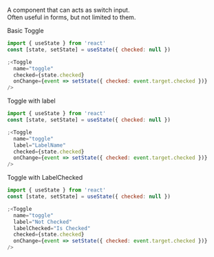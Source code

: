 A component that can acts as switch input.  
Often useful in forms, but not limited to them.

Basic Toggle

```js
import { useState } from 'react'
const [state, setState] = useState({ checked: null })

;<Toggle
  name="toggle"
  checked={state.checked}
  onChange={event => setState({ checked: event.target.checked })}
/>
```

Toggle with label

```js
import { useState } from 'react'
const [state, setState] = useState({ checked: null })

;<Toggle
  name="toggle"
  label="LabelName"
  checked={state.checked}
  onChange={event => setState({ checked: event.target.checked })}
/>
```

Toggle with LabelChecked

```js
import { useState } from 'react'
const [state, setState] = useState({ checked: null })

;<Toggle
  name="toggle"
  label="Not Checked"
  labelChecked="Is Checked"
  checked={state.checked}
  onChange={event => setState({ checked: event.target.checked })}
/>
```
